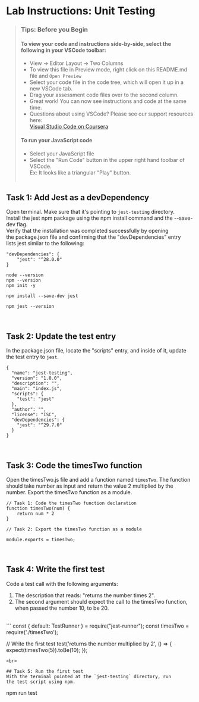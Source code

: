 # Lab Instructions: Unit Testing
 
> ### **Tips: Before you Begin**
> #### **To view your code and instructions side-by-side**, select the following in your VSCode toolbar:
> - View -> Editor Layout -> Two Columns
> - To view this file in Preview mode, right click on this README.md file and `Open Preview`
> - Select your code file in the code tree, which will open it up in a new VSCode tab.
> - Drag your assessment code files over to the second column. 
> - Great work! You can now see instructions and code at the same time. 
> - Questions about using VSCode? Please see our support resources here:  
> [Visual Studio Code on Coursera](https://www.coursera.org/learn/programming-with-javascript/supplement/roMvE/visual-studio-code-on-coursera)
> #### **To run your JavaScript code**
> - Select your JavaScript file
> - Select the "Run Code" button in the upper right hand toolbar of VSCode.  
> Ex: It looks like a triangular "Play" button. 
<br><br>

## Task 1: Add Jest as a devDependency

Open terminal. Make sure that it's pointing to `jest-testing` directory.  
Install the jest npm package using the npm install command and the --save-dev flag.  
Verify that the installation was completed successfully by opening the package.json file and confirming that the "devDependencies" entry lists jest similar to the following:

```
"devDependencies": {
    "jest": "^28.0.0"
}
```

```
node --version
npm --version
npm init -y

npm install --save-dev jest

npm jest --version
```
<br>

## Task 2: Update the test entry

In the package.json file, locate the "scripts" entry, and inside of it, update the test entry to `jest`.
<br>
```
{
  "name": "jest-testing",
  "version": "1.0.0",
  "description": "",
  "main": "index.js",
  "scripts": {
    "test": "jest"
  },
  "author": "",
  "license": "ISC",
  "devDependencies": {
    "jest": "^29.7.0"
  }
}
```
<br>

## Task 3: Code the timesTwo function

Open the timesTwo.js file and add a function named `timesTwo`. The function should take number as input and return the value 2 multiplied by the number.
Export the timesTwo function as a module. 
<br>
```
// Task 1: Code the timesTwo function declaration
function timesTwo(num) {
    return num * 2
}

// Task 2: Export the timesTwo function as a module

module.exports = timesTwo;
```
<br>

## Task 4: Write the first test
Code a test call with the following arguments: 
1. The description that reads: "returns the number times 2". 
2. The second argument should expect the call to the timesTwo function, when passed the number 10, to be 20.
<br>
```
const { default: TestRunner } = require("jest-runner");
const timesTwo = require('./timesTwo');

// Write the first test
test('returns the number multiplied by 2', () => {
    expect(timesTwo(5)).toBe(10);
});
```
<br>

## Task 5: Run the first test 
With the terminal pointed at the `jest-testing` directory, run the test script using npm.

```
npm run test
```
